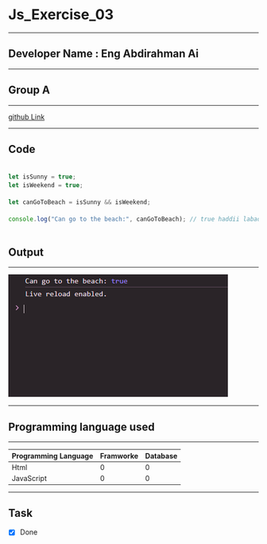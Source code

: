  # Js_Exercise_03
 
 ***
 
 ## Developer Name : Eng Abdirahman Ai
 
 ***
 
 ## Group A
 
 ***
 [github Link](https://github.com/engai2025/Js_Exercise_01)
 
 ***
 
 ## Code
 
 ~~~ Javascript
 
let isSunny = true;
let isWeekend = true;

let canGoToBeach = isSunny && isWeekend;

console.log("Can go to the beach:", canGoToBeach); // true haddii labaduba true yihiin

 
 
 ~~~
 
 
  
 
 ## Output
 
 ***
 ![Output The Code](../Assets/Capture.PNG)
 ***
 
  
 
 ## Programming language used
 
 ***
 
 |Programming Language |Framworke | Database
 |:-------------------|:----------|:--------
 |Html                |0          |0
 |JavaScript          |0          |0
 
 ***
 
 ## Task
 
 - [x] Done
 